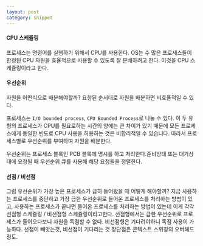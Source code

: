 ```yaml
---
layout: post
category: snippet
---
```


####  CPU 스케쥴링

프로세스는 명령어를 실행하기 위해서 CPU를 사용한다. OS는 수 많은 프로세스들이 한정된 CPU 자원을 효율적으로 사용할 수 있도록 잘 분배하려고 한다. 
이것을 CPU 스케쥴링이라고 한다.

#### 우선순위

자원을 어떤식으로 배분해야할까? 요청된 순서대로 자원을 배분하면 비효율적일 수 있다.

프로세스는 `I/O bounded process`, `CPU Bounded Process`로 나눌 수 있다. 
이 두 유형의 프로세스가 CPU를 필요로하는 시간의 양에는 큰 차이가 있기 때문에 모든 프로세스에게 동일한 빈도로 CPU 사용을 허용하는 것은 비합리적일 수 있습니다. 
따라서 프로세스별로 우선순위를 부여하여 자원을 배분한다.


우선순위는 프로세스 블록인 PCB 블록에 명시를 하고 처리한다.준비상태 또는 대기상태에 요청될 때 우선순위 큐를 사용해 해당 요청들을 정렬한다.

#### 선점 / 비선점

그럼 우선순위가 가장 높은 프로세스가 급히 들어왔을 때 어떻게 해야할까? 지금 사용하는 프로세스를 중단하고 가장 급한 우선순위로 들어온 프로세스를 처리하는 방법이 있고, 
사용하는 프로세스가 끝나면 들어온 프로세스를 처리하는 방법이 있는데 이게 각각 선점형 스케쥴링 / 비선점형 스케쥴링이라고한다.
선점형에서는 급한 우선순위로 프로세스가 들어오다보니 자원을 독점할 수 없다. 
비선점형은 기다려야하니 독점 사용이 가능하다.
선점이 빼앗는것, 비선점이 기다리는 것 장단점은 콘텍스트 스위칭의 오버헤드 정도.